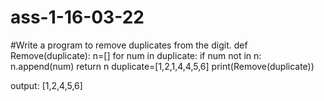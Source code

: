 # ass-1-16-03-22
#Write a program to remove duplicates from the digit.
def Remove(duplicate):
    n=[]
    for num in duplicate:
        if num not in n:
            n.append(num)
    return n
duplicate=[1,2,1,4,4,5,6]
print(Remove(duplicate))

output:
[1,2,4,5,6]
